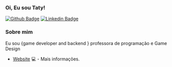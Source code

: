 ### Oi, Eu sou Taty! 

[![Github Badge](https://img.shields.io/badge/-Github-000?style=flat-square&logo=Github&logoColor=white&link=https://github.com/tatycalixto)](https://github.com/tatycalixto)
[![Linkedin Badge](https://img.shields.io/badge/-LinkedIn-blue?style=flat-square&logo=Linkedin&logoColor=white&link=https://www.linkedin.com/in/tatycalixto/)](https://www.linkedin.com/in/tatycalixto/)

### Sobre mim
Eu sou {game developer and backend } professora de programação e Game Design 

- [Website](http://tatyanecalixto.com.br/) 💻 - Mais informações.
